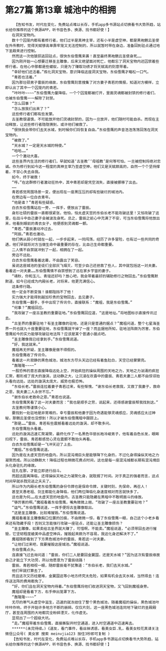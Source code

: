 # 第27篇 第13章 城池中的相拥
        【告知书友，时代在变化，免费站点难以长存，手机app多书源站点切换看书大势所趋，站长给你推荐的这个换源APP，听书音色多、换源、找书都好使！】
       在洞天宝物内。
       数十个囚笼内都有着修行者，他们过半是真神主宰，还有小半是虚空神，都是黑袍魑云圣使在外传教时，觉得天赋够高单靠牢笼又无法控制的，所以就暂时带在身边，准备回到驻点通过地下圣殿来进行控制。
       然而这一次他狼狈逃回驻点，很快东伯雪鹰来袭！直至最终黑袍魑云圣使身死……
       因为刚开始一心想要迁移圣主雕像，后来又绝望面对死亡，他都忘了洞天宝物内还囚禁着些修行者。在他心中那都是些蝼蚁，只是为了赚取功绩才将天赋高的刻意带着。
       “幸好他们还活着。”炼化洞天宝物，意识降临这座洞天宝物，东伯雪鹰才略松一口气。
       “青若也活着。”
       因为那壮硕男子雷辰的缘故，东伯雪鹰刻意搜集了对方妻子青若的情报，知道对方模样，立即认出了其中一个囚笼内的青若。
       “咔咔咔~~~~”东伯雪鹰力量降临，一个个囚笼都被打开，里面灵魂都被封禁的修行者们，也被东伯雪鹰一一解除了封禁。
       “怎么回事？”
       “怎么放我们出来了？”
       这些修行者们都有些发蒙。
       古圣教很谨慎，不可能放开他们灵魂封禁的，因为一旦放开，他们随时可能自杀。而现在主动释放，让这些修行者隐隐猜到，或许他们被救了。
       “很快我会带你们去天水城，到时候你们将恢复自由。”东伯雪鹰的声音浩浩荡荡回荡在洞天宝物内。
       “被救了。”
       “天水城？一定是天水城的特使。”
       “哈哈……”
       一个个激动大喜。
       这些圣界内生活的修行者们，早就知道‘古圣教’‘母祖教’是何等可怕，一旦被控制将绝对忠诚。作为修行到如今这一程度的真神主宰乃至虚空神，他们又是天赋颇高的，自然一个个坚持撑着，不甘心失去自我。
       如今，终于被救！
       “呼。”在这群修行者激动狂热中，其中青若却是凭空消失，直接被挪移了出去。
       ……
       青若感觉周围场景一变，便出现在一座黑压压的却有些破烂的城池内。
       在旁边有一位白衣青年。
       “他是谁？”青若有些疑惑。
       白衣东伯雪鹰站在一旁，一挥手，便放出了雷辰。
       身形壮硕的雷辰一直都很紧张，他怕，怕太虚天宫的东伯长老不能攻破这里！又怕攻破了这里，在战斗中自己妻子会被波及身死。总之，雷辰之前心中充满了不安，可当东伯雪鹰将他放出来，他看到眼前的青衣女子，他便感到灵魂都一颤。
       “青若。”雷辰激动冲过去。
       “阿辰。”青若也激动。
       他们俩从弱小时就在一起，一步步起来，一同闯荡，经历了许多冒险，也有过一些共同的奇遇，他们早就将对方当做生命中最重要的存在，比自己生命都重要。
       二人情不自禁就冲到了一起，相拥在了一起。
       旁边不远处。
       白衣东伯雪鹰看着这幕，不由露出了笑容。
       虽说这座城池的圣徒们全部灰飞烟灭，可至少自己还拯救了些人，其中就包括这一对夫妻。看着这一对夫妻……东伯雪鹰情不自禁想到了远在家乡宇宙的妻子。
       “靖秋，你和玉儿、青瑶还好吗？放心吧，我会带着最好的辅助修行之物回去。”东伯雪鹰默默道，如今已经成为内殿长老，对将来，他更充满信心。
       这条修行路。
       他一定会不断变强！谁都阻挡不了他！
       实力强大才能得到越加珍贵的宝物回去，去见妻子。
       东伯雪鹰一翻手，手中出现了传讯令，直接联系：“魔祖，我是东伯雪鹰。”
       “何事？”魔祖回应。
       “我攻破了一座古圣教的重要驻地。”东伯雪鹰回应道，“这是地址。”将地图标示直接传讯过去。
       “古圣界的重要驻地？有圣主雕像的驻地，还是只是普通的据点？”魔祖问道，整个七星海圣界一共也就九十座重要驻地，东伯雪鹰就干掉了一座？而且据他所知，驻地法阵颇为厉害，东伯雪鹰如今的实力能够攻破驻地法阵？应该是某个普通小据点吧。
       “圣主雕像我已经拿到手。”东伯雪鹰说道。
       “好，我这就来。”
       魔祖再无怀疑，圣主雕像是做不得假的。
       东伯雪鹰收了传讯令。
       看着这一片寂静的黑色城池，城池东方尽头天边已经有着鱼肚白，天空已经蒙蒙亮。
       “轰隆隆~~~~”
       一股恐怖的意志直接降临远处上空，开始疯狂的操纵周围的天地之力，天地之力汹涌的疯狂汇聚，都形成了庞大的漩涡，这动静之大，让沉浸在欢喜中的雷辰、青若夫妻二人都不由惊讶抬头看向远处。远处的漩涡太庞大，威势也极恐怖。
       “东伯长老。”雷辰连拉着妻子青若过来，有些惭愧，“谢东伯长老救我，又救了我妻子，救命之恩，我夫妻二人永世不忘。”
       “谢东伯长老救命之恩。”青若也说道。
       东伯雪鹰笑看了这一对夫妻而言：“我也是顺手之劳，说起来，还得感谢雷辰帮我找到这。”
       古圣教何等谨慎小心。
       要找到一处驻地是非常难的，幸亏雷辰和他妻子因为奇遇能够灵魂感应，灵魂感应太过神秘，那魑云圣使也没想到！所以才被东伯雪鹰暗中跟踪上。
       “那是……”雷辰、青若有些震撼看着远处的漩涡，却不敢多问。
       东伯雪鹰抬头看着。
       远处的漩涡迅速汇聚凝聚，最终化作了一名黑色华丽长袍冷峻男子，他有着血色长发，眼眸扫视下，雷辰、青若都感觉心灵在震颤不敢抬头再看。
       白衣东伯雪鹰却是一飞冲天迎了上去。
       “魔祖。”东伯雪鹰说道。
       因为是在太虚天宫的地盘内，所以混沌境巨头是能够降下化身的，不过化身得操纵天地之力凝聚而成。所以动静颇大！降临过程也稍微花费点时间，这也是每一座混沌城都长期有混沌境巨头化身驻扎的缘故。
       驻扎在那，才能立即进行战斗。
       而超远距离降临，还得操纵天地之力凝聚化身，就耽搁了时间。对于真正的强者而言，这点时间早就杀戮完逃之夭夭了。
       所以作为内殿长老东伯雪鹰的身份令牌也是保命令牌，关键时刻，先保命，再召人！
       甚至天愚老祖、剑主都能化身降临，他们两位降临化身速度相对而言就快多了。
       这也是为何……在太虚天宫的地盘内，古圣教只能隐藏在黑暗中不敢明面斗的缘故。
       “够厉害的啊。”魔祖看着东伯雪鹰，嘴角微微上翘，“攻破了一座古圣教重要驻地？”
       “运气。”东伯雪鹰说道，一挥手便将古圣雕像取出。
       “这是圣主雕像，比较难摧毁。”东伯雪鹰说道。
       魔祖看着圣主雕像胸口位置的凹痕，不由微微一惊，看了东伯雪鹰一眼，自己这个小老乡看来还有隐藏手段！否则又怎能强行攻破一座驻点，还能让圣主雕像损伤？
       “圣主雕像，如果卖给古圣界就大赚了，可惜啊，不能卖。”魔祖说道，“必须带回去进行摧毁，它坚韧程度媲美中品虚空神兵，摧毁起来颇为不容易，我这化身还解决不了。”
       魔祖随即看到了下方黑色城池中的雷辰、青若这一对夫妻。
       “让他们过来吧，我要摧毁这座城池。”魔祖说道。
       东伯雪鹰点头。
       连直接飞过去询问道：“雷辰，你们二人是要回金翼国，还是天水城？”因为这次有雷辰缘故自己才能立下大功劳，所以他愿意为了雷辰绕路！
       雷辰、青若相视一眼，随即雷辰毫不犹豫道：“东伯长老，我们去天水城。”
       他们早就打算去了。
       而且这次又历经磨难，金翼国这等小地方终究太危险，如果有机会去天水城，当然得去！连传送法阵的费用都免了。
       “好，你们且在洞天宝物内待着。”东伯雪鹰将他们收进洞天宝物，又飞回到魔祖身旁。
       魔祖却是看着下方，右手伸出笼罩下方。
       “轰隆隆~~~~”
       无尽的寒气从虚空中滋生，迅速的就冻结住了整个黑色城池，随着魔祖的操纵，黑色城池咔咔咔作响，终于开始许多地方不断的崩碎。仅仅片刻，这一座黑色城池连同地下破烂的圣殿殿厅，甚至连周围的大地都完全粉碎湮灭，化作虚无。
       显现出了一个超级大坑。
       “走。”魔祖带着东伯雪鹰，直接撕裂开时空通道，进入时空通道中迅速离去。
       ******(未完待续。)《道友，看门事件，看丝袜诱惑，看美女巨.乳，看美女校花真请关注微信公众号( 美女家 搜索 meinvjia123 按住3秒即可复制 )
       【告知书友，时代在变化，免费站点难以长存，手机app多书源站点切换看书大势所趋，站长给你推荐的这个换源APP，听书音色多、换源、找书都好使！】